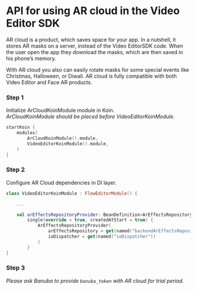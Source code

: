 # API for using AR cloud in the Video Editor SDK

AR cloud is a product, which saves space for your app. In a nutshell, it stores AR masks on a server, instead of the Video EditorSDK code. When the user open the app they download the masks, which are then saved in his phone’s memory.

With AR cloud you also can easily rotate masks for some special events like Christmas, Halloween, or Diwali.
AR cloud is fully compatible with both Video Editor and Face AR products.

### Step 1

Initialize ArCloudKoinModule module in Koin.  
*ArCloudKoinModule should be placed before VideoEditorKoinModule.*

```kotlin
startKoin {
    modules(
        ArCloudKoinModule().module,
        VideoEditorKoinModule().module,
    )
}
```

### Step 2

Configure AR Cloud dependencies in DI layer.

```kotlin
class VideoEditorKoinModule : FlowEditorModule() {

    ...

    val arEffectsRepositoryProvider: BeanDefinition<ArEffectsRepositoryProvider> =
        single(override = true, createdAtStart = true) {
            ArEffectsRepositoryProvider(
                arEffectsRepository = get(named("backendArEffectsRepository")),
                ioDispatcher = get(named("ioDispatcher"))
            )
        }
}
```

### Step 3
*Please ask Banuba to provide `banuba_token` with AR cloud for trial period.*
